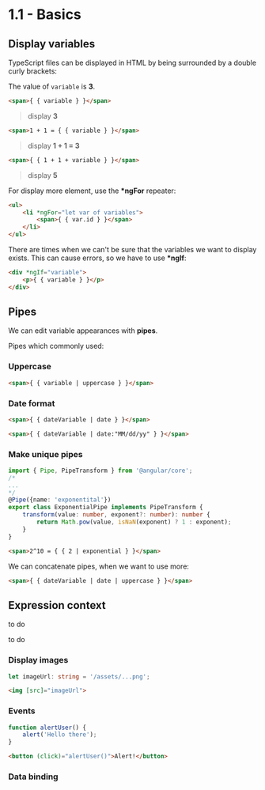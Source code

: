 # 1.1 - Basics

## Display variables

TypeScript files can be displayed in HTML by being surrounded by a double curly brackets:

The value of `variable` is **3**.

``` html
<span>{ { variable } }</span>
```
> display **3**

``` html
<span>1 + 1 = { { variable } }</span>
```
> display **1 + 1 = 3**

``` html
<span>{ { 1 + 1 + variable } }</span>
```
> display **5**

For display more element, use the **\*ngFor** repeater:

``` html
<ul>
    <li *ngFor="let var of variables">
        <span>{ { var.id } }</span>
    </li>
</ul>
```

There are times when we can't be sure that the variables we want to display exists. This can cause errors, so we have to use **\*ngIf**:

``` html
<div *ngIf="variable">
    <p>{ { variable } }</p>
</div>
```

## Pipes

We can edit variable appearances with **pipes**.

Pipes which commonly used:

### Uppercase

``` html
<span>{ { variable | uppercase } }</span>
```

### Date format

``` html
<span>{ { dateVariable | date } }</span>
```

``` html
<span>{ { dateVariable | date:"MM/dd/yy" } }</span>
```

### Make unique pipes

``` typescript
import { Pipe, PipeTransform } from '@angular/core';
/*
...
*/
@Pipe({name: 'exponentital'})
export class ExponentialPipe implements PipeTransform {
    transform(value: number, exponent?: number): number {
        return Math.pow(value, isNaN(exponent) ? 1 : exponent);
    }
}
```

``` html
<span>2^10 = { { 2 | exponential } }</span>
```

We can concatenate pipes, when we want to use more:

``` html
<span>{ { dateVariable | date | uppercase } }</span>
```

## Expression context

to do

to do

### Display images

``` typescript
let imageUrl: string = '/assets/...png';
```

``` html
<img [src]="imageUrl">
```

### Events

``` typescript
function alertUser() {
    alert('Hello there');
}
```

``` html
<button (click)="alertUser()">Alert!</button>
```

### Data binding

